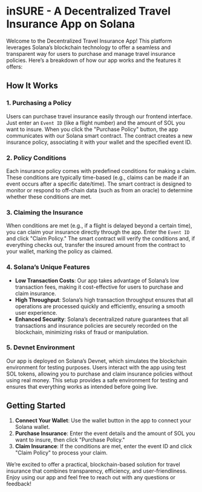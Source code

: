 # inSURE - A Decentralized Travel Insurance App on Solana

Welcome to the Decentralized Travel Insurance App! This platform leverages Solana’s blockchain technology to offer a seamless and transparent way for users to purchase and manage travel insurance policies. Here’s a breakdown of how our app works and the features it offers:

## How It Works

### 1. **Purchasing a Policy**

Users can purchase travel insurance easily through our frontend interface. Just enter an `Event ID` (like a flight number) and the amount of SOL you want to insure. When you click the "Purchase Policy" button, the app communicates with our Solana smart contract. The contract creates a new insurance policy, associating it with your wallet and the specified event ID.

### 2. **Policy Conditions**

Each insurance policy comes with predefined conditions for making a claim. These conditions are typically time-based (e.g., claims can be made if an event occurs after a specific date/time). The smart contract is designed to monitor or respond to off-chain data (such as from an oracle) to determine whether these conditions are met.

### 3. **Claiming the Insurance**

When conditions are met (e.g., if a flight is delayed beyond a certain time), you can claim your insurance directly through the app. Enter the `Event ID` and click "Claim Policy." The smart contract will verify the conditions and, if everything checks out, transfer the insured amount from the contract to your wallet, marking the policy as claimed.

### 4. **Solana’s Unique Features**

- **Low Transaction Costs**: Our app takes advantage of Solana’s low transaction fees, making it cost-effective for users to purchase and claim insurance.
- **High Throughput**: Solana’s high transaction throughput ensures that all operations are processed quickly and efficiently, ensuring a smooth user experience.
- **Enhanced Security**: Solana’s decentralized nature guarantees that all transactions and insurance policies are securely recorded on the blockchain, minimizing risks of fraud or manipulation.

### 5. **Devnet Environment**

Our app is deployed on Solana’s Devnet, which simulates the blockchain environment for testing purposes. Users interact with the app using test SOL tokens, allowing you to purchase and claim insurance policies without using real money. This setup provides a safe environment for testing and ensures that everything works as intended before going live.

## Getting Started

1. **Connect Your Wallet**: Use the wallet button in the app to connect your Solana wallet.
2. **Purchase Insurance**: Enter the event details and the amount of SOL you want to insure, then click "Purchase Policy."
3. **Claim Insurance**: If the conditions are met, enter the event ID and click "Claim Policy" to process your claim.

We’re excited to offer a practical, blockchain-based solution for travel insurance that combines transparency, efficiency, and user-friendliness. Enjoy using our app and feel free to reach out with any questions or feedback!
